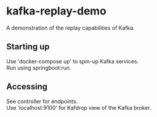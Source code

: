# kafka-replay-demo  
A demonstration of the replay capabilities of Kafka.  

## Starting up
Use 'docker-compose up' to spin-up Kafka services.  
Run using springboot:run. 

## Accessing
See controller for endpoints.  
Use 'localhost:9100' for Kafdrop view of the Kafka broker.



